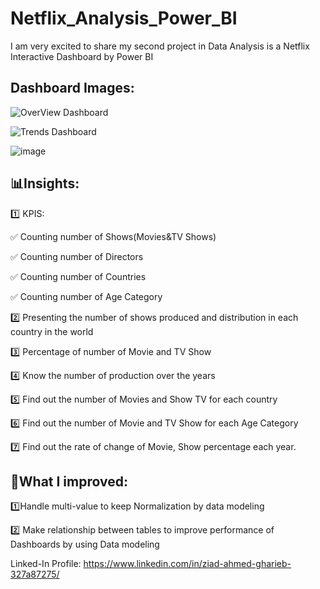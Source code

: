 # Netflix_Analysis_Power_BI
I am very excited to share my second project in Data Analysis is a Netflix Interactive Dashboard by Power BI 

## Dashboard Images:

![OverView Dashboard](https://github.com/user-attachments/assets/e40fef2f-7765-43b6-92d0-e68167806dc7)

![Trends Dashboard](https://github.com/user-attachments/assets/b264d3d1-7d54-4618-b034-d58a7e21722c)

![image](https://github.com/user-attachments/assets/ac23bfe8-9ff2-4bfc-b9ea-439fac0d4187)



## 📊Insights:

1️⃣ KPIS:

  ✅ Counting number of Shows(Movies&TV Shows)

  ✅ Counting number of Directors

  ✅ Counting number of Countries

  ✅ Counting number of Age Category

2️⃣ Presenting the number of shows produced and distribution in each country in the world

3️⃣ Percentage of number of Movie and TV Show

4️⃣ Know the number of production over the years

5️⃣ Find out the number of Movies and Show TV for each country

6️⃣ Find out the number of Movie and TV Show for each Age Category

7️⃣ Find out the rate of change of Movie, Show percentage each year.

## 🔺What I improved:
1️⃣Handle multi-value to keep Normalization by data modeling

2️⃣ Make relationship between tables to improve performance of Dashboards by using Data modeling

Linked-In Profile:
https://www.linkedin.com/in/ziad-ahmed-gharieb-327a87275/
